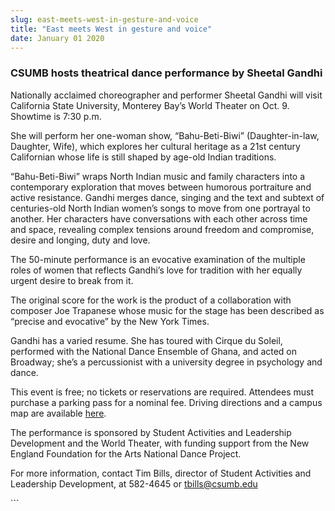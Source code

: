 ```yaml
---
slug: east-meets-west-in-gesture-and-voice
title: "East meets West in gesture and voice"
date: January 01 2020
---
```


 
<h3>CSUMB hosts theatrical dance performance by Sheetal Gandhi</h3>
<p>
  Nationally acclaimed choreographer and performer Sheetal Gandhi will visit
  California State University, Monterey Bay’s World Theater on Oct. 9. Showtime
  is 7:30 p.m.
</p>
<p>
  She will perform her one-woman show, “Bahu-Beti-Biwi” (Daughter-in-law,
  Daughter, Wife), which explores her cultural heritage as a 21st century
  Californian whose life is still shaped by age-old Indian traditions.
</p>
<p>
  “Bahu-Beti-Biwi” wraps North Indian music and family characters into a
  contemporary exploration that moves between humorous portraiture and active
  resistance. Gandhi merges dance, singing and the text and subtext of
  centuries-old North Indian women’s songs to move from one portrayal to
  another. Her characters have conversations with each other across time and
  space, revealing complex tensions around freedom and compromise, desire and
  longing, duty and love.
</p>
<p>
  The 50-minute performance is an evocative examination of the multiple roles of
  women that reflects Gandhi’s love for tradition with her equally urgent desire
  to break from it.
</p>
<p>
  The original score for the work is the product of a collaboration with
  composer Joe Trapanese whose music for the stage has been described as
  “precise and evocative” by the New York Times.
</p>
<p>
  Gandhi has a varied resume. She has toured with Cirque du Soleil, performed
  with the National Dance Ensemble of Ghana, and acted on Broadway; she’s a
  percussionist with a university degree in psychology and dance.
</p>
<p>
  This event is free; no tickets or reservations are required. Attendees must
  purchase a parking pass for a nominal fee. Driving directions and a campus map
  are available <a href="https://csumb.edu/map">here</a>.
</p>
<p>
  The performance is sponsored by Student Activities and Leadership Development
  and the World Theater, with funding support from the New England Foundation
  for the Arts National Dance Project.
</p>
<p>
  For more information, contact Tim Bills, director of Student Activities and
  Leadership Development, at 582-4645 or
  <a
    href="&#109;&#x61;&#x69;&#108;&#116;&#x6f;&#58;&#116;&#x62;&#x69;&#108;&#x6c;&#x73;&#64;&#99;&#x73;&#117;&#109;&#x62;&#x2e;&#101;&#x64;&#x75;"
    >tbills@csumb.edu</a
  >
</p>
```

